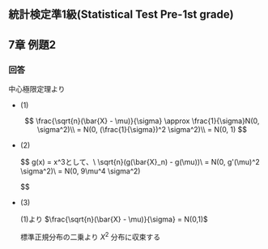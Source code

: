## 統計検定準1級(Statistical Test Pre-1st grade)
## 7章 例題2

### 回答
中心極限定理より

- (1)
    
    $$
    \frac{\sqrt{n}(\bar{X} - \mu)}{\sigma} \approx \frac{1}{\sigma}N(0, \sigma^2)\\
    = N(0, (\frac{1}{\sigma})^2 \sigma^2)\\
    = N(0, 1)
    $$
    

- (2)
    
    $$
    g(x) = x^3として、\\
    \sqrt{n}(g(\bar{X}_n) - g(\mu))\\
    = N(0, g'(\mu)^2 \sigma^2)\\
    = N(0, 9\mu^4 \sigma^2)
    
    $$
    
- (3)
    
    (1)より $\frac{\sqrt{n}(\bar{X} - \mu)}{\sigma} = N(0,1)$
    
    標準正規分布の二乗より $X^2$ 分布に収束する
